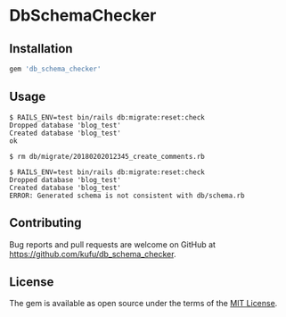# DbSchemaChecker

## Installation

```ruby
gem 'db_schema_checker'
```

## Usage

```console
$ RAILS_ENV=test bin/rails db:migrate:reset:check
Dropped database 'blog_test'
Created database 'blog_test'
ok

$ rm db/migrate/20180202012345_create_comments.rb

$ RAILS_ENV=test bin/rails db:migrate:reset:check
Dropped database 'blog_test'
Created database 'blog_test'
ERROR: Generated schema is not consistent with db/schema.rb
```

## Contributing

Bug reports and pull requests are welcome on GitHub at https://github.com/kufu/db_schema_checker.

## License

The gem is available as open source under the terms of the [MIT License](https://opensource.org/licenses/MIT).
